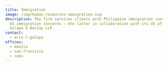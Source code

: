 ```yaml
---
title: Immigration
image: /img/human-resources-immigration.svg
description: The firm services clients with Philippine immigration concerns and
  US immigration concerns – the latter in collaboration with its US affiliate,
  Gulapa & Baclay LLP.
contact:
  - aris-l-gulapa
offices:
  - manila
  - san-francisco
  - cebu
---
```

